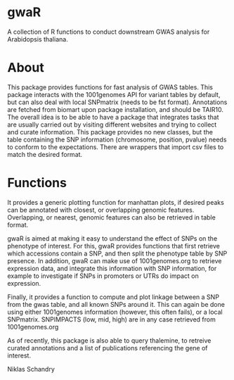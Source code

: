 # gwaR

A collection of R functions to conduct downstream GWAS analysis for Arabidopsis thaliana.

# About

This package provides functions for fast analysis of GWAS tables. This package interacts with the 1001genomes API for variant tables by default, but can also deal with local SNPmatrix (needs to be fst format). Annotations are fetched from biomart upon package installation, and should be TAIR10. The overall idea is to be able to have a package that integrates tasks that are usually carried out by visiting different websites and trying to collect and curate information.
This package provides no new classes, but the table containing the SNP information (chromosome, position, pvalue) needs to conform to the expectations. There are wrappers that import csv files to match the desired format.

# Functions

It provides a generic plotting function for manhattan plots, if desired peaks can be annotated with closest, or overlapping genomic features. Overlapping, or nearest, genomic features can also be retrieved in table format. 

gwaR is aimed at making it easy to understand the effect of SNPs on the phenotype of interest. For this, gwaR provides functions that first retrieve which accessions contain a SNP, and then split the phenotype table by SNP presence. In addition, gwaR can make use of 1001genomes.org to retrieve expression data, and integrate this information with SNP information, for example to investigate if SNPs in promoters or UTRs do impact on expression.

Finally, it provides a function to compute and plot linkage between a SNP from the gwas table, and all known SNPs around it. This can again be done using either 1001genomes information (however, this often fails), or a local SNPmatrix. SNPIMPACTS (low, mid, high) are in any case retrieved from 1001genomes.org

As of recently, this package is also able to query thalemine, to retreive curated annotations and a list of publications referencing the gene of interest.

Niklas Schandry

